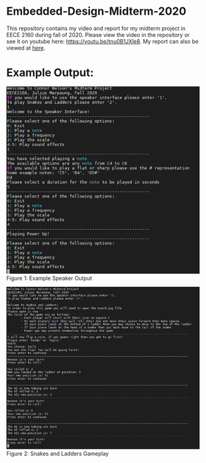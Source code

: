 # Embedded-Design-Midterm-2020
This repository contains my video and report for my midterm project in EECE 2160 during fall of 2020. 
Please view the video in the repository or see it on youtube here: https://youtu.be/tnu0B1JXle8. 
My report can also be viewed at [here](midtermReport.pdf).
# Example Output: 
![Figure 1: Example Speaker Output](Speaker.png)  
Figure 1: Example Speaker Output

![Figure 2: Snakes and Ladders Gameplay](SnakesAndLadders.png)  
Figure 2: Snakes and Ladders Gameplay

